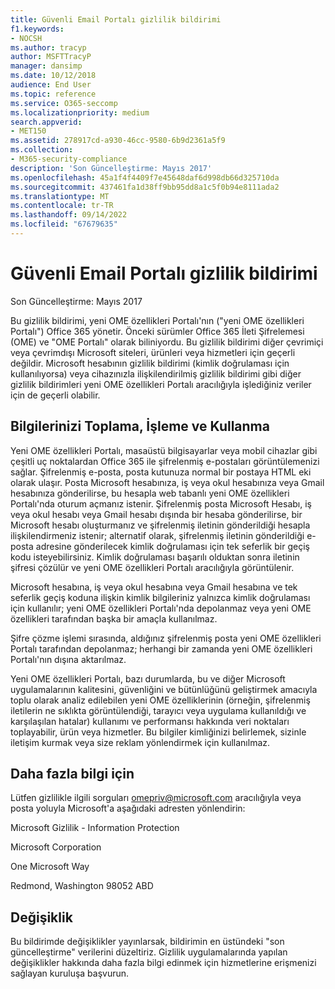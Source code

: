 ```yaml
---
title: Güvenli Email Portalı gizlilik bildirimi
f1.keywords:
- NOCSH
ms.author: tracyp
author: MSFTTracyP
manager: dansimp
ms.date: 10/12/2018
audience: End User
ms.topic: reference
ms.service: O365-seccomp
ms.localizationpriority: medium
search.appverid:
- MET150
ms.assetid: 278917cd-a930-46cc-9580-6b9d2361a5f9
ms.collection:
- M365-security-compliance
description: 'Son Güncelleştirme: Mayıs 2017'
ms.openlocfilehash: 45a1f4f4409f7e45648daf6d998db66d325710da
ms.sourcegitcommit: 437461fa1d38ff9bb95dd8a1c5f0b94e8111ada2
ms.translationtype: MT
ms.contentlocale: tr-TR
ms.lasthandoff: 09/14/2022
ms.locfileid: "67679635"
---
```

# <a name="privacy-statement-for-secure-email-portal"></a>Güvenli Email Portalı gizlilik bildirimi

Son Güncelleştirme: Mayıs 2017
  
Bu gizlilik bildirimi, yeni OME özellikleri Portalı'nın ("yeni OME özellikleri Portalı") Office 365 yönetir. Önceki sürümler Office 365 İleti Şifrelemesi (OME) ve "OME Portalı" olarak biliniyordu. Bu gizlilik bildirimi diğer çevrimiçi veya çevrimdışı Microsoft siteleri, ürünleri veya hizmetleri için geçerli değildir. Microsoft hesabının gizlilik bildirimi (kimlik doğrulaması için kullanılıyorsa) veya cihazınızla ilişkilendirilmiş gizlilik bildirimi gibi diğer gizlilik bildirimleri yeni OME özellikleri Portalı aracılığıyla işlediğiniz veriler için de geçerli olabilir.
  
## <a name="collection-processing-and-use-of-your-information"></a>Bilgilerinizi Toplama, İşleme ve Kullanma

Yeni OME özellikleri Portalı, masaüstü bilgisayarlar veya mobil cihazlar gibi çeşitli uç noktalardan Office 365 ile şifrelenmiş e-postaları görüntülemenizi sağlar. Şifrelenmiş e-posta, posta kutunuza normal bir postaya HTML eki olarak ulaşır. Posta Microsoft hesabınıza, iş veya okul hesabınıza veya Gmail hesabınıza gönderilirse, bu hesapla web tabanlı yeni OME özellikleri Portalı'nda oturum açmanız istenir. Şifrelenmiş posta Microsoft Hesabı, iş veya okul hesabı veya Gmail hesabı dışında bir hesaba gönderilirse, bir Microsoft hesabı oluşturmanız ve şifrelenmiş iletinin gönderildiği hesapla ilişkilendirmeniz istenir; alternatif olarak, şifrelenmiş iletinin gönderildiği e-posta adresine gönderilecek kimlik doğrulaması için tek seferlik bir geçiş kodu isteyebilirsiniz. Kimlik doğrulaması başarılı olduktan sonra iletinin şifresi çözülür ve yeni OME özellikleri Portalı aracılığıyla görüntülenir.
  
Microsoft hesabına, iş veya okul hesabına veya Gmail hesabına ve tek seferlik geçiş koduna ilişkin kimlik bilgileriniz yalnızca kimlik doğrulaması için kullanılır; yeni OME özellikleri Portalı'nda depolanmaz veya yeni OME özellikleri tarafından başka bir amaçla kullanılmaz.
  
Şifre çözme işlemi sırasında, aldığınız şifrelenmiş posta yeni OME özellikleri Portalı tarafından depolanmaz; herhangi bir zamanda yeni OME özellikleri Portalı'nın dışına aktarılmaz.
  
Yeni OME özellikleri Portalı, bazı durumlarda, bu ve diğer Microsoft uygulamalarının kalitesini, güvenliğini ve bütünlüğünü geliştirmek amacıyla toplu olarak analiz edilebilen yeni OME özelliklerinin (örneğin, şifrelenmiş iletilerin ne sıklıkta görüntülendiği, tarayıcı veya uygulama kullanıldığı ve karşılaşılan hatalar) kullanımı ve performansı hakkında veri noktaları toplayabilir,  ürün veya hizmetler. Bu bilgiler kimliğinizi belirlemek, sizinle iletişim kurmak veya size reklam yönlendirmek için kullanılmaz.
  
## <a name="for-more-information"></a>Daha fazla bilgi için

Lütfen gizlilikle ilgili sorguları [omepriv@microsoft.com](mailto:omepriv@microsoft.com) aracılığıyla veya posta yoluyla Microsoft'a aşağıdaki adresten yönlendirin:
  
Microsoft Gizlilik - Information Protection
  
Microsoft Corporation
  
One Microsoft Way
  
Redmond, Washington 98052 ABD
  
## <a name="changes"></a>Değişiklik

Bu bildirimde değişiklikler yayınlarsak, bildirimin en üstündeki "son güncelleştirme" verilerini düzeltiriz. Gizlilik uygulamalarında yapılan değişiklikler hakkında daha fazla bilgi edinmek için hizmetlerine erişmenizi sağlayan kuruluşa başvurun.
  


